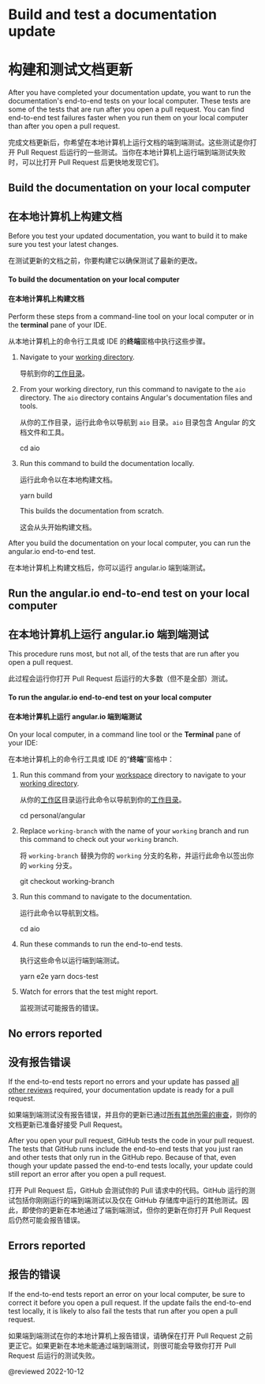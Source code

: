 # Build and test a documentation update

# 构建和测试文档更新

<!-- markdownLint-disable MD001 -->

<!-- markdownLint-disable MD033 -->

After you have completed your documentation update, you want to run the documentation's end-to-end tests on your local computer. These tests are some of the tests that are run after you open a pull request. You can find end-to-end test failures faster when you run them on your local computer than after you open a pull request.

完成文档更新后，你希望在本地计算机上运行文档的端到端测试。这些测试是你打开 Pull Request 后运行的一些测试。当你在本地计算机上运行端到端测试失败时，可以比打开 Pull Request 后更快地发现它们。

## Build the documentation on your local computer

## 在本地计算机上构建文档

Before you test your updated documentation, you want to build it to make sure you test your latest changes.

在测试更新的文档之前，你要构建它以确保测试了最新的更改。

#### To build the documentation on your local computer

#### 在本地计算机上构建文档

<!-- vale Angular.Google_WordListSuggestions = NO -->

Perform these steps from a command-line tool on your local computer or in the **terminal** pane of your IDE.

从本地计算机上的命令行工具或 IDE 的**终端**窗格中执行这些步骤。

<!-- vale Angular.Google_WordListSuggestions = YES -->

1. Navigate to your [working directory](guide/doc-prepare-to-edit#doc-working-directory).

   导航到你的[工作目录](guide/doc-prepare-to-edit#doc-working-directory)。

2. From your working directory, run this command to navigate to the `aio` directory. The `aio` directory contains Angular's documentation files and tools.

   从你的工作目录，运行此命令以导航到 `aio` 目录。`aio` 目录包含 Angular 的文档文件和工具。

   <code-example language="shell">

   cd aio

   </code-example>

3. Run this command to build the documentation locally.

   运行此命令以在本地构建文档。

   <code-example language="shell">

   yarn build

   </code-example>

   This builds the documentation from scratch.

   这会从头开始构建文档。

After you build the documentation on your local computer, you can run the angular.io end-to-end test.

在本地计算机上构建文档后，你可以运行 angular.io 端到端测试。

## Run the angular.io end-to-end test on your local computer

## 在本地计算机上运行 angular.io 端到端测试

This procedure runs most, but not all, of the tests that are run after you open a pull request.

此过程会运行你打开 Pull Request 后运行的大多数（但不是全部）测试。

#### To run the angular.io end-to-end test on your local computer

#### 在本地计算机上运行 angular.io 端到端测试

On your local computer, in a command line tool or the **Terminal** pane of your IDE:

在本地计算机上的命令行工具或 IDE 的“**终端**”窗格中：

1. Run this command from your [workspace](guide/doc-prepare-to-edit#create-a-git-workspace-on-your-local-computer) directory to navigate to your [working directory](guide/doc-prepare-to-edit#doc-working-directory).

   从你的[工作区](guide/doc-prepare-to-edit#create-a-git-workspace-on-your-local-computer)目录运行此命令以导航到你的[工作目录](guide/doc-prepare-to-edit#doc-working-directory)。

   <code-example format="shell" language="shell">

   cd personal/angular

   </code-example>

1. Replace `working-branch` with the name of your `working` branch and run this command to check out your `working` branch.

   将 `working-branch` 替换为你的 `working` 分支的名称，并运行此命令以签出你的 `working` 分支。

   <code-example format="shell" language="shell">

   git checkout working-branch

   </code-example>

1. Run this command to navigate to the documentation.

   运行此命令以导航到文档。

   <code-example format="shell" language="shell">

   cd aio

   </code-example>

1. Run these commands to run the end-to-end tests.

   执行这些命令以运行端到端测试。

   <code-example format="shell" language="shell">

   yarn e2e
   yarn docs-test

   </code-example>

1. Watch for errors that the test might report.

   监视测试可能报告的错误。

## No errors reported

## 没有报告错误

If the end-to-end tests report no errors and your update has passed [all other reviews](guide/doc-editing#test-your-documentation) required,
your documentation update is ready for a pull request.

如果端到端测试没有报告错误，并且你的更新已通过[所有其他所需的审查](guide/doc-editing#test-your-documentation)，则你的文档更新已准备好接受 Pull Request。

After you open your pull request, GitHub tests the code in your pull request.
The tests that GitHub runs include the end-to-end tests that you just ran and other tests that only run in the GitHub repo.
Because of that, even though your update passed the end-to-end tests locally, your update could still report an error after you open a pull request.

打开 Pull Request 后，GitHub 会测试你的 Pull 请求中的代码。GitHub 运行的测试包括你刚刚运行的端到端测试以及仅在 GitHub 存储库中运行的其他测试。因此，即使你的更新在本地通过了端到端测试，但你的更新在你打开 Pull Request 后仍然可能会报告错误。

## Errors reported

## 报告的错误

If the end-to-end tests report an error on your local computer, be sure to correct it before you open a pull request.
If the update fails the end-to-end test locally, it is likely to also fail the tests that run after you open a pull request.

如果端到端测试在你的本地计算机上报告错误，请确保在打开 Pull Request 之前更正它。如果更新在本地未能通过端到端测试，则很可能会导致你打开 Pull Request 后运行的测试失败。

<!-- links -->

<!-- external links -->

<!-- end links -->

@reviewed 2022-10-12
